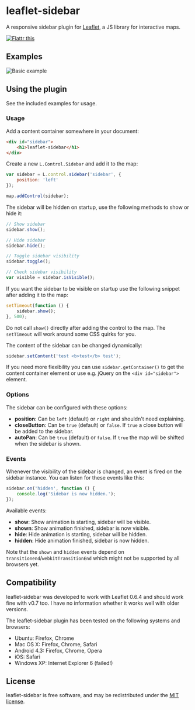 # leaflet-sidebar

A responsive sidebar plugin for [Leaflet](http://leafletjs.com/), a JS library for interactive maps.

<a href="https://flattr.com/submit/auto?user_id=turbo&url=https%3A%2F%2Fgithub.com%2FTurbo87%2Fleaflet-sidebar" target="_blank"><img src="https://api.flattr.com/button/flattr-badge-large.png" alt="Flattr this" title="Flattr this" border="0"></a>

## Examples

![Basic example](leaflet-sidebar.gif)

## Using the plugin

See the included examples for usage.


### Usage

Add a content container somewhere in your document:

~~~~html
<div id="sidebar">
    <h1>leaflet-sidebar</h1>
</div>
~~~~

Create a new `L.Control.Sidebar` and add it to the map:

~~~~javascript
var sidebar = L.control.sidebar('sidebar', {
    position: 'left'
});

map.addControl(sidebar);
~~~~

The sidebar will be hidden on startup, use the following methods to show or hide it:

~~~~javascript
// Show sidebar
sidebar.show();

// Hide sidebar
sidebar.hide();

// Toggle sidebar visibility
sidebar.toggle();

// Check sidebar visibility
var visible = sidebar.isVisible();
~~~~

If you want the sidebar to be visible on startup use the following snippet after adding it to the map:

~~~~javascript
setTimeout(function () {
    sidebar.show();
}, 500);
~~~~

Do not call `show()` directly after adding the control to the map. The `setTimeout` will work around some CSS quirks for you.

The content of the sidebar can be changed dynamically:

~~~~javascript
sidebar.setContent('test <b>test</b> test');
~~~~

If you need more flexibility you can use `sidebar.getContainer()` to get the content container element or use e.g. jQuery on the `<div id="sidebar">` element.


### Options

The sidebar can be configured with these options:

- **position**: Can be `left` (default) or `right` and shouldn't need explaining.
- **closeButton**: Can be `true` (default) or `false`. If `true` a close button will be added to the sidebar.
- **autoPan**: Can be `true` (default) or `false`. If `true` the map will be shifted when the sidebar is shown.


### Events

Whenever the visibility of the sidebar is changed, an event is fired on the sidebar instance. You can listen for these events like this:

~~~~javascript
sidebar.on('hidden', function () {
    console.log('Sidebar is now hidden.');
});
~~~~

Available events:

- **show**: Show animation is starting, sidebar will be visible.
- **shown**: Show animation finished, sidebar is now visible.
- **hide**: Hide animation is starting, sidebar will be hidden.
- **hidden**: Hide animation finished, sidebar is now hidden.

Note that the `shown` and `hidden` events depend on `transitionend`/`webkitTransitionEnd` which might not be supported by all browsers yet.


## Compatibility

leaflet-sidebar was developed to work with Leaflet 0.6.4 and should work fine
with v0.7 too. I have no information whether it works well with older versions.

The leaflet-sidebar plugin has been tested on the following systems and browsers:

- Ubuntu: Firefox, Chrome
- Mac OS X: Firefox, Chrome, Safari
- Android 4.3: Firefox, Chrome, Opera
- iOS: Safari
- Windows XP: Internet Explorer 6 (failed!)


## License

leaflet-sidebar is free software, and may be redistributed under the [MIT license](LICENSE).
